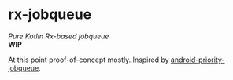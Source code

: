 # rx-jobqueue
*Pure Kotlin Rx-based jobqueue*  
**WIP**  
  
  
At this point proof-of-concept mostly.
Inspired by [android-priority-jobqueue](https://github.com/yigit/android-priority-jobqueue).
